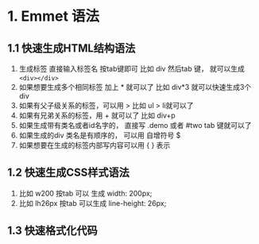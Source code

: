 # 1. Emmet 语法
## 1.1 快速生成HTML结构语法
1. 生成标签 直接输入标签名 按tab键即可   比如  div   然后tab 键， 就可以生成 `<div></div>` 
2. 如果想要生成多个相同标签  加上 * 就可以了 比如   div*3  就可以快速生成3个div 
3. 如果有父子级关系的标签，可以用 >  比如   ul > li就可以了 
4. 如果有兄弟关系的标签，用  +  就可以了 比如 div+p   
5. 如果生成带有类名或者id名字的，  直接写  .demo  或者  #two   tab 键就可以了 
6. 如果生成的div 类名是有顺序的， 可以用 自增符号  $  
7. 如果想要在生成的标签内部写内容可以用  { }  表示
## 1.2 快速生成CSS样式语法
1. 比如 w200   按tab  可以 生成  width: 200px; 
2. 比如 lh26px   按tab  可以生成  line-height: 26px;
## 1.3 快速格式化代码
